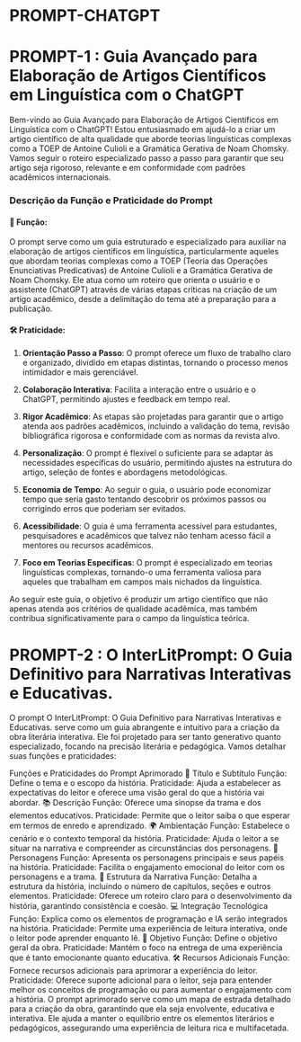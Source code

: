 # PROMPT-CHATGPT
# PROMPT-1 : Guia Avançado para Elaboração de Artigos Científicos em Linguística com o ChatGPT
Bem-vindo ao Guia Avançado para Elaboração de Artigos Científicos em Linguística com o ChatGPT!
Estou entusiasmado em ajudá-lo a criar um artigo científico de alta qualidade que aborde teorias linguísticas complexas como a TOEP de Antoine Culioli e a Gramática Gerativa de Noam Chomsky. Vamos seguir o roteiro especializado passo a passo para garantir que seu artigo seja rigoroso, relevante e em conformidade com padrões acadêmicos internacionais.
### Descrição da Função e Praticidade do Prompt

#### 🎯 **Função**:

O prompt serve como um guia estruturado e especializado para auxiliar na elaboração de artigos científicos em linguística, particularmente aqueles que abordam teorias complexas como a TOEP (Teoria das Operações Enunciativas Predicativas) de Antoine Culioli e a Gramática Gerativa de Noam Chomsky. Ele atua como um roteiro que orienta o usuário e o assistente (ChatGPT) através de várias etapas críticas na criação de um artigo acadêmico, desde a delimitação do tema até a preparação para a publicação.

#### 🛠️ **Praticidade**:

1. **Orientação Passo a Passo**: O prompt oferece um fluxo de trabalho claro e organizado, dividido em etapas distintas, tornando o processo menos intimidador e mais gerenciável.
  
2. **Colaboração Interativa**: Facilita a interação entre o usuário e o ChatGPT, permitindo ajustes e feedback em tempo real.
  
3. **Rigor Acadêmico**: As etapas são projetadas para garantir que o artigo atenda aos padrões acadêmicos, incluindo a validação do tema, revisão bibliográfica rigorosa e conformidade com as normas da revista alvo.
  
4. **Personalização**: O prompt é flexível o suficiente para se adaptar às necessidades específicas do usuário, permitindo ajustes na estrutura do artigo, seleção de fontes e abordagens metodológicas.
  
5. **Economia de Tempo**: Ao seguir o guia, o usuário pode economizar tempo que seria gasto tentando descobrir os próximos passos ou corrigindo erros que poderiam ser evitados.
  
6. **Acessibilidade**: O guia é uma ferramenta acessível para estudantes, pesquisadores e acadêmicos que talvez não tenham acesso fácil a mentores ou recursos acadêmicos.

7. **Foco em Teorias Específicas**: O prompt é especializado em teorias linguísticas complexas, tornando-o uma ferramenta valiosa para aqueles que trabalham em campos mais nichados da linguística.

Ao seguir este guia, o objetivo é produzir um artigo científico que não apenas atenda aos critérios de qualidade acadêmica, mas também contribua significativamente para o campo da linguística teórica.

# PROMPT-2 : O InterLitPrompt: O Guia Definitivo para Narrativas Interativas e Educativas.

O prompt O InterLitPrompt: O Guia Definitivo para Narrativas Interativas e Educativas. serve como um guia abrangente e intuitivo para a criação da obra literária interativa. Ele foi projetado para ser tanto generativo quanto especializado, focando na precisão literária e pedagógica. Vamos detalhar suas funções e praticidades:

Funções e Praticidades do Prompt Aprimorado
📖 Título e Subtítulo
Função: Define o tema e o escopo da história.
Praticidade: Ajuda a estabelecer as expectativas do leitor e oferece uma visão geral do que a história vai abordar.
📚 Descrição
Função: Oferece uma sinopse da trama e dos elementos educativos.
Praticidade: Permite que o leitor saiba o que esperar em termos de enredo e aprendizado.
🌍 Ambientação
Função: Estabelece o cenário e o contexto temporal da história.
Praticidade: Ajuda o leitor a se situar na narrativa e compreender as circunstâncias dos personagens.
👥 Personagens
Função: Apresenta os personagens principais e seus papéis na história.
Praticidade: Facilita o engajamento emocional do leitor com os personagens e a trama.
📝 Estrutura da Narrativa
Função: Detalha a estrutura da história, incluindo o número de capítulos, seções e outros elementos.
Praticidade: Oferece um roteiro claro para o desenvolvimento da história, garantindo consistência e coesão.
💻 Integração Tecnológica
Função: Explica como os elementos de programação e IA serão integrados na história.
Praticidade: Permite uma experiência de leitura interativa, onde o leitor pode aprender enquanto lê.
🎯 Objetivo
Função: Define o objetivo geral da obra.
Praticidade: Mantém o foco na entrega de uma experiência que é tanto emocionante quanto educativa.
🛠️ Recursos Adicionais
Função: Fornece recursos adicionais para aprimorar a experiência do leitor.
Praticidade: Oferece suporte adicional para o leitor, seja para entender melhor os conceitos de programação ou para aumentar o engajamento com a história.
O prompt aprimorado serve como um mapa de estrada detalhado para a criação da obra, garantindo que ela seja envolvente, educativa e interativa. Ele ajuda a manter o equilíbrio entre os elementos literários e pedagógicos, assegurando uma experiência de leitura rica e multifacetada.





